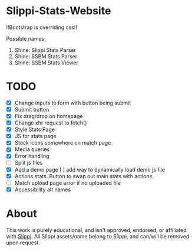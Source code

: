 # Slippi-Stats-Website

!!Bootstrap is overriding css!!

Possible names:

1. Shine: Slippi Stats Parser
2. Shine: SSBM Stats Parser
3. Shine: SSBM Stats Viewer

# TODO

- [x] Change inputs to form with button being submit
- [x] Submit button
- [x] Fix drag/drop on homepage
- [x] Change xhr request to fetch()
- [x] Style Stats Page
- [x] JS for stats page
- [x] Stock icons somewhere on match page
- [x] Media queries
- [x] Error handling
- [ ] Split js files
- [x] Add a demo page [ ] add way to dynamically load demo js file
- [x] Actions stats. Button to swap out main stats with actions
- [ ] Match upload page error if no uploaded file
- [x] Accessibility alt names

# About

This work is purely educational, and isn't approved, endorsed, or affiliated with [Slippi](https://slippi.gg/). All Slippi assets/name belong to Slippi, and can/will be removed upon request.
